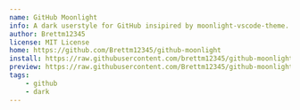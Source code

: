 ```yaml
---
name: GitHub Moonlight
info: A dark userstyle for GitHub insipired by moonlight-vscode-theme.
author: Brettm12345
license: MIT License
home: https://github.com/Brettm12345/github-moonlight
install: https://raw.githubusercontent.com/brettm12345/github-moonlight/master/github.user.css
preview: https://raw.githubusercontent.com/Brettm12345/github-moonlight/master/screenshots/repo.png
tags:
    - github
    - dark
---
```




